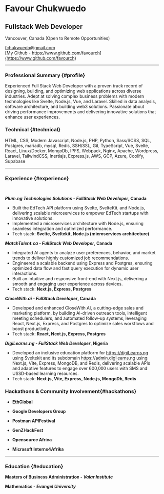 # Favour Chukwuedo
## Fullstack Web Developer
Vancouver, Canada (Open to Remote Opportunities)

 [fchukwuedo@gmail.com](fchukwuedo@gmail.com)  
 [My Github - https://www.github.com/favourch](https://www.github.com/favourch)

------

### Professional Summary {#profile}
Experienced Full Stack Web Developer with a proven track record of designing, building, and optimizing web applications across diverse industries. Adept at solving complex business problems with modern technologies like Svelte, Node.js, Vue, and Laravel. Skilled in data analysis, software architecture, and building web3 solutions. Passionate about driving performance improvements and delivering innovative solutions that enhance user experiences.

### Technical {#technical}

<!-- **Frontend**: HTML, CSS, JavaScript (ES6+), Vue.js, React, Svelte, TypeScript, TailwindCSS, SCSS

**Backend**: Node.js, PHP, Python, Rust, C#, Express.js, Laravel, Inertia.js,TypeScript
**Databases**: MySQL, PostgreSQL, MariaDB, MongoDB, Redis  
**DevOps**: Docker, Linux, Nginx, Apache, SSH/SSL, Git  
**eCommerce**: WooCommerce, Shopify, BigCommerce
**Blockchain**: IPFS, Cryptocurrency integration, NFT wallet development  
**Other Tools**: WordPress, Laravel, Inertia.js, Webpack, Vite -->

<p>
HTML, CSS, Modern Javascript, Node.js, PHP, Python, Sass/SCSS, SQL, Postgres, mariadb, mysql, Redis, SSH/SSL, Git, TypeScript, Vue, Svelte, React, Linux/Docker, MongoDb, IPFS, Webpack, Nginx, Apache, Wordpress, Laravel, TailwindCSS, Inertiajs, Express.js, AWS, GCP, Azure, Coolify, Supabase
</p>

------

### Experience {#experience}
<br>

<b>*Plum.ng Technologies Solutions - FullStack Web Developer*, Canada</b>
  

  - Built the EdTech API platform using Svelte, SvelteKit, and Node.js, delivering scalable microservices to empower EdTech startups with innovative solutions.
  - Implemented a microservices architecture with Node.js, ensuring seamless integration and optimized performance.
  - Tech stack: **Svelte, Sveltekit, Node.js (microservices architecture)**

  <!-- Increased the speed of websites operated by the company on a CentOS server, brought loading speeds up to a 90 score on google pagespeeds for mobile and desktop websites. Integrated tracking features and implemented new designs onto ghost tours websites, including merchandise using woocommerce and Wordpress -->

<b>*MatchTalent.ca - FullStack Web Developer*, Canada</b>
  

  - Integrated AI agents to analyze user preferences, behavior, and market trends to deliver highly customized job recommendations.
  - Engineered a scalable backend using Express and Postgres, ensuring optimized data flow and fast query execution for dynamic user interactions.
  - Built an intuitive and responsive front-end with Next.js, delivering a smooth and engaging user experience across devices.
  - Tech stack: **Next.js, Express, Postgres**

<b>*CloseWith.ai - FullStack Developer*, Canada</b>
 

  - Developed and enhanced CloseWith.AI, a cutting-edge sales and marketing platform, by building AI-driven outreach tools, intelligent meeting schedulers, and automated follow-up systems, leveraging React, Next.js, Express, and Postgres to optimize sales workflows and boost productivity.
  - Tech stack: **React, Next.js, Express, Postgres**

<b>*DigiLearns.ng - FullStack Web Developer*, Nigeria</b> 

  - Developed an inclusive education platform for https://digiLearns.ng using Sveltekit and its subdomain https://admin.digilearns.ng using Next.js, Vite, Express, MongoDB, and Redis, delivering scalable APIs and adaptive features to engage over 600,000 users with SMS and USSD-based learning resources.
  - Tech stack: **Next.js, Vite, Express, Node.js, MongoDb, Redis**
  <!-- Developed UI tailored for stock traders using Vue. Established an Express API to capture and save stock purchasing preferences. Implemented numerous UX enhancements and quality of life improvements to elevate the overall experience of the stock trading web application. -->

### Hackathons & Community Involvement{#hackathons}

- <b>EthGlobal</b> 
- <b>Google Developers Group</b>
- <b>Postman APIFestival</b>
- <b>GenZHackFest</b>
- <b>Opensource Africa</b>
- <b>Microsoft Interns4Afrika</b>

  <!-- Developed features for a financial grant application utilizing Vue, Webpack, CSS3, and jQuery on the frontend and PHP7 with Laravel on the backend. Enhanced a volunteer database/scheduler and pioneered an in-house streaming app. Implemented the design and development of UI, campaign pages, and backend APIs for a donation platform, as well as the UI for a Churn Reduction enterprise, all using Vue. Notably, one campaign page crafted for Chive Charities amassed over $50,000 within 8 hours. -->
------

### Education {#education}


__Masters of Business Administration - *Valar Institute*__


__Mathematics - *Evangel University*__



